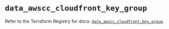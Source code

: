 # `data_awscc_cloudfront_key_group`

Refer to the Terraform Registry for docs: [`data_awscc_cloudfront_key_group`](https://registry.terraform.io/providers/hashicorp/awscc/0.70.0/docs/data-sources/cloudfront_key_group).

